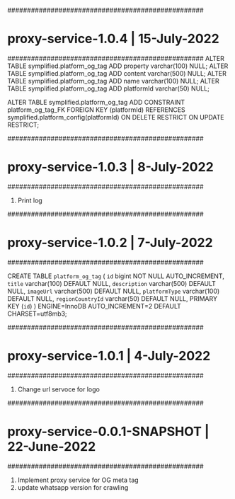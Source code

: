 ##################################################
# proxy-service-1.0.4 | 15-July-2022
##################################################
ALTER TABLE symplified.platform_og_tag ADD property varchar(100) NULL;
ALTER TABLE symplified.platform_og_tag ADD content varchar(500) NULL;
ALTER TABLE symplified.platform_og_tag ADD name varchar(100) NULL;
ALTER TABLE symplified.platform_og_tag ADD platformId varchar(50) NULL;

ALTER TABLE symplified.platform_og_tag ADD CONSTRAINT platform_og_tag_FK FOREIGN KEY (platformId) REFERENCES symplified.platform_config(platformId) ON DELETE RESTRICT ON UPDATE RESTRICT;

##################################################
# proxy-service-1.0.3 | 8-July-2022
##################################################
1. Print log

##################################################
# proxy-service-1.0.2 | 7-July-2022
##################################################

CREATE TABLE `platform_og_tag` (
  `id` bigint NOT NULL AUTO_INCREMENT,
  `title` varchar(100) DEFAULT NULL,
  `description` varchar(500) DEFAULT NULL,
  `imageUrl` varchar(500) DEFAULT NULL,
  `platformType` varchar(100) DEFAULT NULL,
  `regionCountryId` varchar(50) DEFAULT NULL,
  PRIMARY KEY (`id`)
) ENGINE=InnoDB AUTO_INCREMENT=2 DEFAULT CHARSET=utf8mb3;

##################################################
# proxy-service-1.0.1 | 4-July-2022
##################################################
1. Change url servoce for logo

##################################################
# proxy-service-0.0.1-SNAPSHOT | 22-June-2022
##################################################
1. Implement proxy service for OG meta tag
2. update whatsapp version for crawling